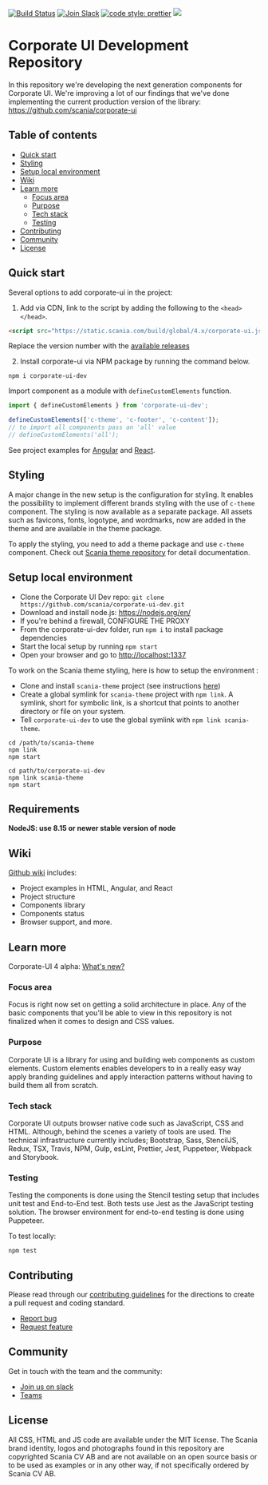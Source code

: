 [![Build Status](https://travis-ci.com/scania/corporate-ui-dev.svg?branch=master)](https://travis-ci.com/scania/corporate-ui-dev)
[![Join Slack](https://img.shields.io/badge/slack-join-%23dd3072.svg)](https://join.slack.com/t/corporate-ui/shared_invite/enQtNTI4NzMzOTQ3NTg4LTI1OGNhZGE2OTY0NzUwYzExMTJmMTQ2NjcxOTdkMjc0NDhlM2JlYTEyODY2ODJjYzUxNmYxNzhhMTQ5MDhmOWQ)
[![code style: prettier](https://img.shields.io/badge/code_style-prettier-ff69b4.svg?style=flat-square)](https://github.com/prettier/prettier)
![](https://img.shields.io/github/license/scania/corporate-ui-dev.svg?style=flat)

# Corporate UI Development Repository

In this repository we're developing the next generation components for Corporate UI. We're improving a lot of our findings that we've done implementing the current production version of the library: https://github.com/scania/corporate-ui

## Table of contents

- [Quick start](#quick-start)
- [Styling](#styling)
- [Setup local environment](#setup-local-environment)
- [Wiki](#wiki)
- [Learn more](#learn-more)
  - [Focus area](#focus-area)
  - [Purpose](#purpose)
  - [Tech stack](#tech-stack)
  - [Testing](#testing)
- [Contributing](#contributing)
- [Community](#community)
- [License](#license)

## Quick start

Several options to add corporate-ui in the project: 

1. Add via CDN, link to the script by adding the following to the `<head></head>`.

```html
<script src="https://static.scania.com/build/global/4.x/corporate-ui.js"></script>
```
Replace the version number with the [available releases](https://github.com/scania/corporate-ui-dev/releases)

2. Install corporate-ui via NPM package by running the command below.

```
npm i corporate-ui-dev
```

Import component as a module with `defineCustomElements` function.

```js
import { defineCustomElements } from 'corporate-ui-dev';

defineCustomElements(['c-theme', 'c-footer', 'c-content']);
// to import all components pass an 'all' value
// defineCustomElements('all');
```

See project examples for [Angular](https://github.com/scania/corporate-ui-angular) and [React](https://github.com/scania/corporate-ui-react).

## Styling

A major change in the new setup is the configuration for styling. It enables the possibility to implement different brands styling with the use of `c-theme` component. The styling is now available as a separate package. All assets such as favicons, fonts, logotype, and wordmarks, now are added in the theme and are available in the theme package. 

To apply the styling, you need to add a theme package and use `c-theme` component. Check out [Scania theme repository](https://github.com/scania/scania-theme/) for detail documentation.

## Setup local environment

- Clone the Corporate UI Dev repo: `git clone https://github.com/scania/corporate-ui-dev.git`
- Download and install node.js: https://nodejs.org/en/
- If you're behind a firewall, CONFIGURE THE PROXY
- From the corporate-ui-dev folder, run `npm i` to install package dependencies
- Start the local setup by running `npm start`
- Open your browser and go to [http://localhost:1337](http://localhost:1337)

To work on the Scania theme styling, here is how to setup the environment : 

- Clone and install `scania-theme` project (see instructions [here](https://github.com/scania/scania-theme))
- Create a global symlink for `scania-theme` project with `npm link`. A symlink, short for symbolic link, is a shortcut that points to another directory or file on your system.
- Tell `corporate-ui-dev` to use the global symlink with `npm link scania-theme`.

```shell
cd /path/to/scania-theme
npm link
npm start

cd path/to/corporate-ui-dev
npm link scania-theme
npm start
```

## Requirements

**NodeJS: use 8.15 or newer stable version of node**

## Wiki

[Github wiki](https://github.com/scania/corporate-ui-dev/wiki) includes: 
- Project examples in HTML, Angular, and React
- Project structure
- Components library
- Components status
- Browser support, and more. 

## Learn more

Corporate-UI 4 alpha: [What's new?](https://github.com/scania/corporate-ui-dev/releases/)

### Focus area

Focus is right now set on getting a solid architecture in place. Any of the basic components that you'll be able to view in this repository is not finalized when it comes to design and CSS values.

### Purpose

Corporate UI is a library for using and building web components as custom elements. Custom elements enables developers to in a really easy way apply branding guidelines and apply interaction patterns without having to build them all from scratch.

### Tech stack

Corporate UI outputs browser native code such as JavaScript, CSS and HTML. Although, behind the scenes a variety of tools are used. The technical infrastructure currently includes; Bootstrap, Sass, StencilJS, Redux, TSX, Travis, NPM, Gulp, esLint, Prettier, Jest, Puppeteer, Webpack and Storybook.

### Testing

Testing the components is done using the Stencil testing setup that includes unit test and End-to-End test. Both tests use Jest as the JavaScript testing solution. The browser environment for end-to-end testing is done using Puppeteer.

To test locally:

`npm test`

## Contributing

Please read through our [contributing guidelines](https://github.com/scania/corporate-ui-dev/blob/master/CONTRIBUTING.md) for the directions to create a pull request and coding standard.

- [Report bug](https://github.com/scania/corporate-ui-dev/issues/new/choose)
- [Request feature](https://github.com/scania/corporate-ui-dev/issues/new?assignees=&labels=Feature&template=feature_request.md&title=Feature+-+%22title+text%22)

## Community

Get in touch with the team and the community:
- [Join us on slack](https://join.slack.com/t/corporate-ui/shared_invite/enQtNTI4NzMzOTQ3NTg4LTI1OGNhZGE2OTY0NzUwYzExMTJmMTQ2NjcxOTdkMjc0NDhlM2JlYTEyODY2ODJjYzUxNmYxNzhhMTQ5MDhmOWQ)
- [Teams](https://teams.microsoft.com/l/team/19%3a1257007a64d44c64954acca27a9d4b46%40thread.skype/conversations?groupId=79f9bfeb-73e2-424d-9477-b236191ece5e&tenantId=3bc062e4-ac9d-4c17-b4dd-3aad637ff1ac)


## License

All CSS, HTML and JS code are available under the MIT license. The Scania brand identity, logos and photographs found in this repository are copyrighted Scania CV AB and are not available on an open source basis or to be used as examples or in any other way, if not specifically ordered by Scania CV AB.
